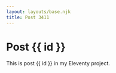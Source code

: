 ```yaml
---
layout: layouts/base.njk
title: Post 3411
---
```


# Post {{ id }}

This is post {{ id }} in my Eleventy project.
